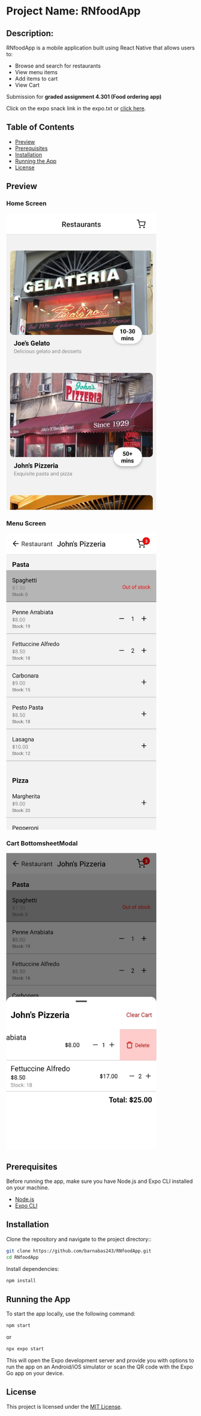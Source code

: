 # Project Name: RNfoodApp

## Description:

RNfoodApp is a mobile application built using React Native that allows users to:

- Browse and search for restaurants
- View menu items
- Add items to cart
- View Cart

Submission for **graded assignment 4.301 (Food ordering app)**

Click on the expo snack link in the expo.txt or [click here](https://snack.expo.dev/@barnabas243/github.com-barnabas243-rnfoodapp).

## Table of Contents

- [Preview](#preview)
- [Prerequisites](#prerequisites)
- [Installation](#installation)
- [Running the App](#running-the-app)
- [License](#license)

## Preview

### Home Screen

<img src="home_screen.jpg" alt="Home Screen" width="400" />
  
### Menu Screen

<img src="menu_screen.jpg" alt="Menu Screen" width="400" />
  
### Cart BottomsheetModal

<img src="cart_bottomsheet.jpg" alt="Cart Screen" width="400" />

## Prerequisites

Before running the app, make sure you have Node.js and Expo CLI installed on your machine.

- [Node.js](https://nodejs.org/)
- [Expo CLI](https://docs.expo.dev/get-started/installation/)

## Installation

Clone the repository and navigate to the project directory::

   ```bash
   git clone https://github.com/barnabas243/RNfoodApp.git
   cd RNfoodApp
   ```

Install dependencies:

   ```bash
   npm install
   ```

## Running the App

To start the app locally, use the following command:

```bash
npm start
```

or

```bash
npx expo start
```

This will open the Expo development server and provide you with options to run the app on an Android/iOS simulator or scan the QR code with the Expo Go app on your device.

## License

This project is licensed under the [MIT License](LICENSE).
